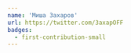 ```yaml
---
name: 'Миша Захаров'
url: https://twitter.com/3axapOFF
badges:
  - first-contribution-small
---
```

